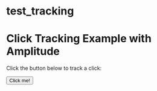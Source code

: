# test_tracking
<!DOCTYPE html>
<html>
<head>
	<title>Click Tracking Example with Amplitude</title>
	<script src="https://cdn.amplitude.com/libs/amplitude-7.3.0-min.gz.js"></script>
	<script src="https://code.jquery.com/jquery-3.6.0.min.js"></script>
	<script>
		amplitude.getInstance().init("a46acdaf1fcc731842b7a32fc43389a5");
 
		$(document).ready(function() {
			$('button').click(function() {
				amplitude.getInstance().logEvent('Button Clicked', { 'Button Text': $(this).text() });
			});
		});
	</script>
</head>
<body>
	<h1>Click Tracking Example with Amplitude</h1>
	<p>Click the button below to track a click:</p>
	<button>Click me!</button>
</body>
</html>
